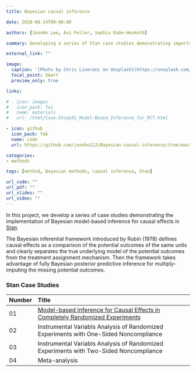 ```yaml
---
title: Bayesian causal inference

date: 2018-06-24T00:00:00

authors: [JoonHo Lee, Avi Feller, Sophia Rabe-Hesketh]

summary: Developing a series of Stan case studies demonstrating important concepts in Bayesian causal inference

external_link: ""

image:
  caption: '[Photo by Chris Liverani on Unsplash](https://unsplash.com/photos/dBI_My696Rk)'
  focal_point: Smart
  preview_only: true

links:

# - icon: images
#   icon_pack: fas
#   name: materials
#   url: /html/Case-Study01_Model-Based_Inference_for_RCT.html

- icon: github
  icon_pack: fab
  name: code
  url: https://github.com/joonho112/Bayesian-causal-inference/tree/master

categories:
- methods

tags: [method, Bayesian methods, causal inference, Stan]

url_code: ""
url_pdf: ""
url_slides: ""
url_video: ""
---
```


In this project, we develop a series of case studies demonstrating the implementation of Bayesian model-based inference for causal effects in [Stan](http://mc-stan.org). 

The Bayesian inferential framework introduced by Rubin (1978) defines causal effects as a comparison of the potential outcomes of the same units and clearly separates the true underlying model of the potential outcomes from the treatment assignment mechanism. Then the framework takes advantage of fully Bayesian posterior predictive inference for multiply-imputing the missing potential outcomes.



### Stan Case Studies

| Number | Title |
|:---|:---|
| 01 | [Model-based Inference for Causal Effects in Completely Randomized Experiments](/html/Case-Study01_Model-Based_Inference_for_RCT.html) |
| 02 | Instrumental Variabls Analysis of Randomized Experiments with One-Sided Noncompliance |
| 03 | Instrumental Variabls Analysis of Randomized Experiments with Two-Sided Noncompliance |
| 04 | Meta-analysis |

